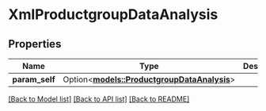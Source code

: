 # XmlProductgroupDataAnalysis

## Properties

Name | Type | Description | Notes
------------ | ------------- | ------------- | -------------
**param_self** | Option<[**models::ProductgroupDataAnalysis**](ProductgroupDataAnalysis.md)> |  | [optional]

[[Back to Model list]](../README.md#documentation-for-models) [[Back to API list]](../README.md#documentation-for-api-endpoints) [[Back to README]](../README.md)


